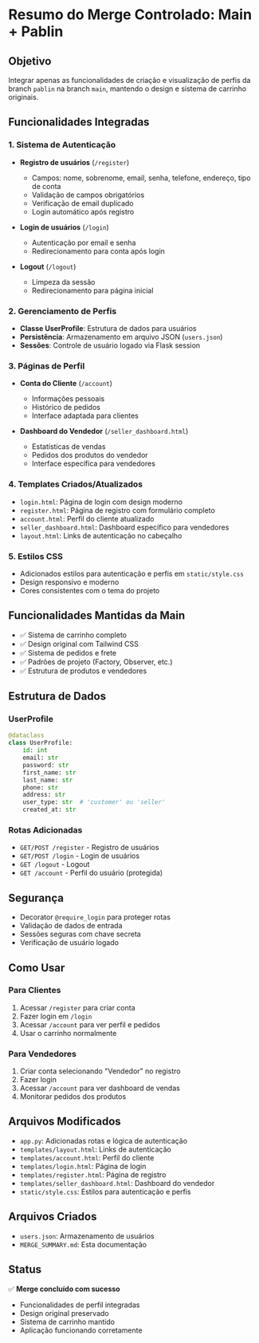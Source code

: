 # Resumo do Merge Controlado: Main + Pablin

## Objetivo
Integrar apenas as funcionalidades de criação e visualização de perfis da branch `pablin` na branch `main`, mantendo o design e sistema de carrinho originais.

## Funcionalidades Integradas

### 1. Sistema de Autenticação
- **Registro de usuários** (`/register`)
  - Campos: nome, sobrenome, email, senha, telefone, endereço, tipo de conta
  - Validação de campos obrigatórios
  - Verificação de email duplicado
  - Login automático após registro

- **Login de usuários** (`/login`)
  - Autenticação por email e senha
  - Redirecionamento para conta após login

- **Logout** (`/logout`)
  - Limpeza da sessão
  - Redirecionamento para página inicial

### 2. Gerenciamento de Perfis
- **Classe UserProfile**: Estrutura de dados para usuários
- **Persistência**: Armazenamento em arquivo JSON (`users.json`)
- **Sessões**: Controle de usuário logado via Flask session

### 3. Páginas de Perfil
- **Conta do Cliente** (`/account`)
  - Informações pessoais
  - Histórico de pedidos
  - Interface adaptada para clientes

- **Dashboard do Vendedor** (`/seller_dashboard.html`)
  - Estatísticas de vendas
  - Pedidos dos produtos do vendedor
  - Interface específica para vendedores

### 4. Templates Criados/Atualizados
- `login.html`: Página de login com design moderno
- `register.html`: Página de registro com formulário completo
- `account.html`: Perfil do cliente atualizado
- `seller_dashboard.html`: Dashboard específico para vendedores
- `layout.html`: Links de autenticação no cabeçalho

### 5. Estilos CSS
- Adicionados estilos para autenticação e perfis em `static/style.css`
- Design responsivo e moderno
- Cores consistentes com o tema do projeto

## Funcionalidades Mantidas da Main
- ✅ Sistema de carrinho completo
- ✅ Design original com Tailwind CSS
- ✅ Sistema de pedidos e frete
- ✅ Padrões de projeto (Factory, Observer, etc.)
- ✅ Estrutura de produtos e vendedores

## Estrutura de Dados

### UserProfile
```python
@dataclass
class UserProfile:
    id: int
    email: str
    password: str
    first_name: str
    last_name: str
    phone: str
    address: str
    user_type: str  # 'customer' ou 'seller'
    created_at: str
```

### Rotas Adicionadas
- `GET/POST /register` - Registro de usuários
- `GET/POST /login` - Login de usuários
- `GET /logout` - Logout
- `GET /account` - Perfil do usuário (protegida)

## Segurança
- Decorator `@require_login` para proteger rotas
- Validação de dados de entrada
- Sessões seguras com chave secreta
- Verificação de usuário logado

## Como Usar

### Para Clientes
1. Acessar `/register` para criar conta
2. Fazer login em `/login`
3. Acessar `/account` para ver perfil e pedidos
4. Usar o carrinho normalmente

### Para Vendedores
1. Criar conta selecionando "Vendedor" no registro
2. Fazer login
3. Acessar `/account` para ver dashboard de vendas
4. Monitorar pedidos dos produtos

## Arquivos Modificados
- `app.py`: Adicionadas rotas e lógica de autenticação
- `templates/layout.html`: Links de autenticação
- `templates/account.html`: Perfil do cliente
- `templates/login.html`: Página de login
- `templates/register.html`: Página de registro
- `templates/seller_dashboard.html`: Dashboard do vendedor
- `static/style.css`: Estilos para autenticação e perfis

## Arquivos Criados
- `users.json`: Armazenamento de usuários
- `MERGE_SUMMARY.md`: Esta documentação

## Status
✅ **Merge concluído com sucesso**
- Funcionalidades de perfil integradas
- Design original preservado
- Sistema de carrinho mantido
- Aplicação funcionando corretamente 
